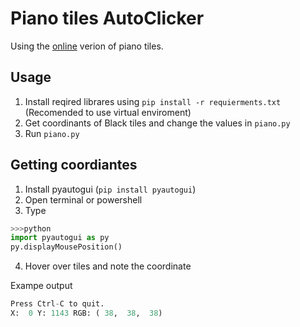 # Piano tiles AutoClicker

Using the [online](https://www.agame.com/game/magic-piano-tiles) verion of piano tiles.

## Usage

1. Install reqired librares using `pip install -r requierments.txt`  (Recomended to use virtual enviroment)
2. Get coordinants of Black tiles and change the values in `piano.py`
3. Run `piano.py`

## Getting coordiantes

1. Install pyautogui (`pip install pyautogui`)
2. Open terminal or powershell
3. Type 
```python
>>>python
import pyautogui as py
py.displayMousePosition()
```
4. Hover over tiles and note the coordinate

Exampe output 

```python
Press Ctrl-C to quit.
X:  0 Y: 1143 RGB: ( 38,  38,  38)
```
